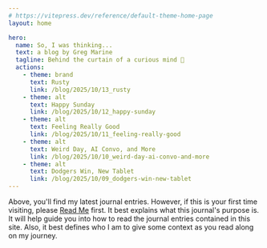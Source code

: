 ```yaml
---
# https://vitepress.dev/reference/default-theme-home-page
layout: home

hero:
  name: So, I was thinking...
  text: a blog by Greg Marine
  tagline: Behind the curtain of a curious mind 🤔
  actions:
    - theme: brand
      text: Rusty
      link: /blog/2025/10/13_rusty
    - theme: alt
      text: Happy Sunday
      link: /blog/2025/10/12_happy-sunday
    - theme: alt
      text: Feeling Really Good
      link: /blog/2025/10/11_feeling-really-good
    - theme: alt
      text: Weird Day, AI Convo, and More
      link: /blog/2025/10/10_weird-day-ai-convo-and-more
    - theme: alt
      text: Dodgers Win, New Tablet
      link: /blog/2025/10/09_dodgers-win-new-tablet
---
```


Above, you'll find my latest journal entries. However, if this is your first time visiting, please [Read Me](read-me) first. It best explains what this journal's purpose is. It will help guide you into how to read the journal entries contained in this site. Also, it best defines who I am to give some context as you read along on my journey.
